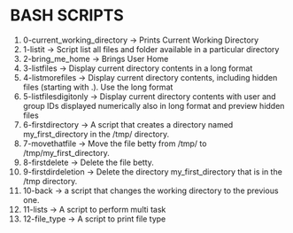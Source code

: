 # BASH SCRIPTS
1. 0-current_working_directory -> Prints Current Working Directory
2. 1-listit -> Script list all files and folder available in a particular directory
3. 2-bring_me_home -> Brings User Home
4. 3-listfiles -> Display current directory contents in a long format
5. 4-listmorefiles -> Display current directory contents, including hidden files (starting with .). Use the long format
6. 5-listfilesdigitonly -> Display current directory contents with user and group IDs displayed numerically also in long format and preview hidden files
7. 6-firstdirectory ->  A script that creates a directory named my_first_directory in the /tmp/ directory.
8. 7-movethatfile -> Move the file betty from /tmp/ to /tmp/my_first_directory.
9. 8-firstdelete -> Delete the file betty.
10. 9-firstdirdeletion -> Delete the directory my_first_directory that is in the /tmp directory.
11. 10-back -> a script that changes the working directory to the previous one.
12. 11-lists -> A script to perform multi task
13. 12-file_type -> A script to print file type
